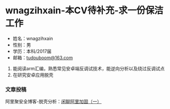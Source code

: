 # wnagzihxain-本CV待补充-求一份保洁工作

- 姓名：wnagzihxain
- 性别：男
- 学历：本科/2017届
- 邮箱：tudouboom@163.com

1. 能阅读arm汇编，熟悉常见安卓端反调试技术，能逆向分析以及绕过反调试点
2. 在研究安卓应用脱壳

### 文章投稿
阿里聚安全博客-脱壳分析：[闲聊阿里加固（一）](https://jaq.alibaba.com/community/art/show?spm=a313e.7916646.24000001.12.3Y7TgV&articleid=600)









